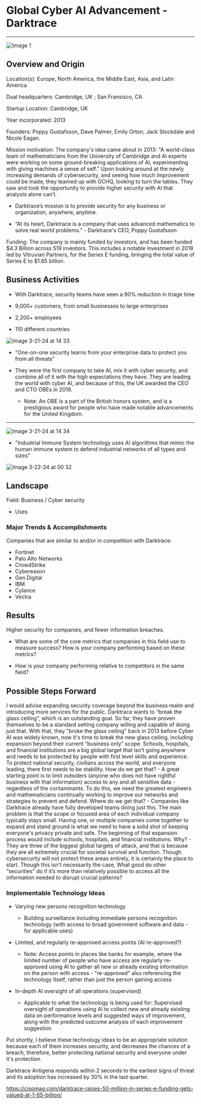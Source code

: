 # Global Cyber AI Advancement - Darktrace
------
![Image 1](https://github.com/josephinerobideau/ai_case_study/assets/143913881/aa832d6f-09d1-40ff-85f7-b6922af92b88)

## Overview and Origin

Location(s):
Europe, North America, the Middle East, Asia, and Latin America

Dual headquarters: Cambridge, UK ; San Fransisco, CA

Startup Location: Cambridge, UK

Year incorporated: 2013

Founders: Poppy Gustafsson, Dave Palmer, Emily Orton, Jack Stockdale and Nicole Eagan.

Mission motivation: The company's idea came about in 2013: "A world-class team of mathematicians from the University of Cambridge and AI experts were working on some ground-breaking applications of AI, experimenting with giving machines a sense of self.” Upon looking around at the newly increasing demands of cybersecurity, and seeing how much improvement could be made, they teamed up with GCHQ, looking to turn the tables. They saw and took the opportunity to provide higher security with AI that analysts alone can’t.

* Darktrace’s mission is to provide security for any business or organization, anywhere, anytime.

* “At its heart, Darktrace is a company that uses advanced mathematics to solve real world problems.” - Darktrace's CEO, Poppy Gustafsson

Funding: The company is mainly funded by investors, and has been funded $4.3 Billion across 519 investors. This includes a notable investment in 2018 led by Vitruvian Partners, for the Series E funding, bringing the total value of Series E to $1.65 billion.

## Business Activities

* With Darktrace, security teams have seen a 90% reduction in triage time

* 9,000+ customers, from small businesses to large enterprises

* 2,200+ employees

* 110 different countries

![Image 3-21-24 at 14 33](https://github.com/josephinerobideau/smpai/assets/143913881/a3a21cec-e711-4a25-99b5-e94d51d6c9cf)

* "One-on-one security learns from your enterprise data to protect you from all threats"

* They were the first company to take AI, mix it with cyber security, and combine all of it with the high expectations they have. They are leading the world with cyber AI, and because of this, the UK awarded the CEO and CTO OBEs in 2019.
  * Note: An OBE is a part of the British honors system, and is a prestigious award for people who have made notable advancements for the United Kingdom.

-----
![Image 3-21-24 at 14 34](https://github.com/josephinerobideau/ai_case_study/assets/143913881/f5f3dce1-08d3-4cf1-b6a2-f02dcf139c31)

* "Industrial Immune System technology uses AI algorithms that mimic the human immune system to defend industrial networks of all types and sizes"
  
![Image 3-22-24 at 00 32](https://github.com/josephinerobideau/ai_case_study/assets/143913881/7032e1e9-15e8-4ddc-bc27-48eff88a1439)



## Landscape

Field: Business / Cyber security
* Uses 

### Major Trends & Accomplishments

Companies that are similar to and/or in competition with Darktrace:

* Fortinet
* Palo Alto Networks
* CrowdStrike
* Cybereason
* Gen Digital
* IBM
* Cylance
* Vectra

## Results

Higher security for companies, and fewer information breaches.

* What are some of the core metrics that companies in this field use to measure success? How is your company performing based on these metrics?

* How is your company performing relative to competitors in the same field?

## Possible Steps Forward
I would advise expanding security coverage beyond the business realm and introducing more services for the public. Darktrace wants to “break the glass ceiling”, which is an outstanding goal. So far, they have proven themselves to be a standard setting company willing and capable of doing just that. With that, they "broke the glass ceiling" back in 2013 before Cyber AI was widely known, now it's time to break the new glass ceiling, including expansion beyond their current “business only” scope. Schools, hospitals, and financial institutions are a big global target that isn’t going anywhere and needs to be protected by people with first level skills and experience. To protect national security, civilians across the world, and everyone leading, there first needs to be stability. How do we get that? - A great starting point is to limit outsiders (anyone who does not have rightful business with that information) access to any and all sensitive data - regardless of the contaminants. To do this, we need the greatest engineers and mathematicians continually working to improve our networks and strategies to prevent and defend. Where do we get that? - Companies like Darktrace already have fully developed teams doing just this. The main problem is that the scope or focused area of each individual company typically stays small. Having one, or multiple companies come together to expand and stand ground is what we need to have a solid shot of keeping everyone's privacy private and safe. The beginning of that expansion process would include schools, hospitals, and financial institutions. Why? - They are three of the biggest global targets of attack, and that is because they are all extremely crucial for societal survival and function. Though cybersecurity will not protect these areas entirely, it is certainly the place to start. Though this isn't necessarily the case, What good do other “securities” do if it’s more than relatively possible to access all the information needed to disrupt crucial patterns?

### Implementable Technology Ideas

* Varying new persons recognition technology

  * Building surveillance including immediate persons recognition technology (with access to broad government software and data - for applicable uses)

* Limited, and regularly re-approved access points (AI re-approved?)
  * Note: Access points in places like banks for example, where the limited number of people who have access are regularly re-approved using AI to gather all new or already existing information on the person with               access - "re-approved" also referencing the technology itself, rather than just the person gaining access

* In-depth AI oversight of all operations (supervised)
  * Applicable to what the technology is being used for: Supervised oversight of operations using AI to collect new and already existing data on performance levels and suggested ways of improvement, along with the       predicted outcome analysis of each improvement suggestion

Put shortly, I believe these technology ideas to be an appropriate solution because each of them increases security, and decreases the chances of a breach, therefore, better protecting national security and everyone under it's protection.



Darktrace Antigena responds within 2 seconds to the earliest signs of threat and its adoption has increased by 30% in the last quarter. 









https://cisomag.com/darktrace-raises-50-million-in-series-e-funding-gets-valued-at-1-65-billion/
